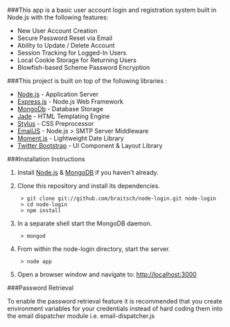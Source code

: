 
###This app is a basic user account login and registration system built in Node.js with the following features:

* New User Account Creation
* Secure Password Reset via Email
* Ability to Update / Delete Account
* Session Tracking for Logged-In Users
* Local Cookie Storage for Returning Users
* Blowfish-based Scheme Password Encryption


###This project is built on top of the following libraries :

* [Node.js](http://nodejs.org/) - Application Server
* [Express.js](http://expressjs.com/) - Node.js Web Framework
* [MongoDb](http://mongodb.org/) - Database Storage
* [Jade](http://jade-lang.com/) - HTML Templating Engine
* [Stylus](http://stylus-lang.com/) - CSS Preprocessor
* [EmailJS](http://github.com/eleith/emailjs) - Node.js > SMTP Server Middleware
* [Moment.js](http://momentjs.com/) - Lightweight Date Library
* [Twitter Bootstrap](http://twitter.github.com/bootstrap/) - UI Component & Layout Library


###Installation Instructions
1. Install [Node.js](https://nodejs.org/) & [MongoDB](https://www.mongodb.org/) if you haven't already.
2. Clone this repository and install its dependencies.
		
		> git clone git://github.com/braitsch/node-login.git node-login
		> cd node-login
		> npm install
		
3. In a separate shell start the MongoDB daemon.

		> mongod

4. From within the node-login directory, start the server.

		> node app
		
5. Open a browser window and navigate to: [http://localhost:3000](http://localhost:3000)


###Password Retrieval

To enable the password retrieval feature it is recommended that you create environment variables for your credentials instead of hard coding them into the email dispatcher module i.e. email-dispatcher.js




